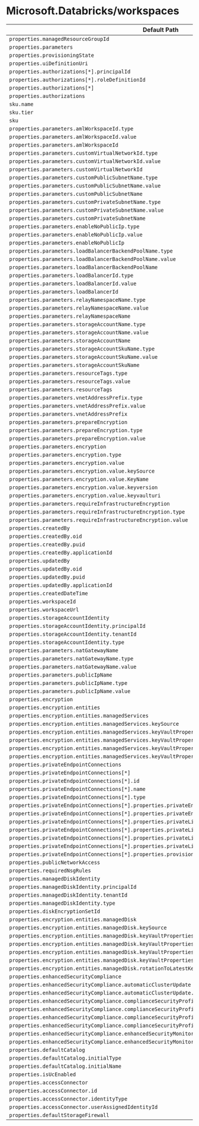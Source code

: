 # Microsoft.Databricks/workspaces

| Default Path | Alias |
|---|---|
| `properties.managedResourceGroupId` | `Microsoft.DataBricks/workspaces/managedResourceGroupId` |
| `properties.parameters` | `Microsoft.DataBricks/workspaces/parameters` |
| `properties.provisioningState` | `Microsoft.DataBricks/workspaces/provisioningState` |
| `properties.uiDefinitionUri` | `Microsoft.DataBricks/workspaces/uiDefinitionUri` |
| `properties.authorizations[*].principalId` | `Microsoft.DataBricks/workspaces/authorizations[*].principalId` |
| `properties.authorizations[*].roleDefinitionId` | `Microsoft.DataBricks/workspaces/authorizations[*].roleDefinitionId` |
| `properties.authorizations[*]` | `Microsoft.DataBricks/workspaces/authorizations[*]` |
| `properties.authorizations` | `Microsoft.DataBricks/workspaces/authorizations` |
| `sku.name` | `Microsoft.DataBricks/workspaces/sku.name` |
| `sku.tier` | `Microsoft.DataBricks/workspaces/sku.tier` |
| `sku` | `Microsoft.DataBricks/workspaces/sku` |
| `properties.parameters.amlWorkspaceId.type` | `Microsoft.DataBricks/workspaces/parameters.amlWorkspaceId.type` |
| `properties.parameters.amlWorkspaceId.value` | `Microsoft.DataBricks/workspaces/parameters.amlWorkspaceId.value` |
| `properties.parameters.amlWorkspaceId` | `Microsoft.DataBricks/workspaces/parameters.amlWorkspaceId` |
| `properties.parameters.customVirtualNetworkId.type` | `Microsoft.DataBricks/workspaces/parameters.customVirtualNetworkId.type` |
| `properties.parameters.customVirtualNetworkId.value` | `Microsoft.DataBricks/workspaces/parameters.customVirtualNetworkId.value` |
| `properties.parameters.customVirtualNetworkId` | `Microsoft.DataBricks/workspaces/parameters.customVirtualNetworkId` |
| `properties.parameters.customPublicSubnetName.type` | `Microsoft.DataBricks/workspaces/parameters.customPublicSubnetName.type` |
| `properties.parameters.customPublicSubnetName.value` | `Microsoft.DataBricks/workspaces/parameters.customPublicSubnetName.value` |
| `properties.parameters.customPublicSubnetName` | `Microsoft.DataBricks/workspaces/parameters.customPublicSubnetName` |
| `properties.parameters.customPrivateSubnetName.type` | `Microsoft.DataBricks/workspaces/parameters.customPrivateSubnetName.type` |
| `properties.parameters.customPrivateSubnetName.value` | `Microsoft.DataBricks/workspaces/parameters.customPrivateSubnetName.value` |
| `properties.parameters.customPrivateSubnetName` | `Microsoft.DataBricks/workspaces/parameters.customPrivateSubnetName` |
| `properties.parameters.enableNoPublicIp.type` | `Microsoft.DataBricks/workspaces/parameters.enableNoPublicIp.type` |
| `properties.parameters.enableNoPublicIp.value` | `Microsoft.DataBricks/workspaces/parameters.enableNoPublicIp.value` |
| `properties.parameters.enableNoPublicIp` | `Microsoft.DataBricks/workspaces/parameters.enableNoPublicIp` |
| `properties.parameters.loadBalancerBackendPoolName.type` | `Microsoft.DataBricks/workspaces/parameters.loadBalancerBackendPoolName.type` |
| `properties.parameters.loadBalancerBackendPoolName.value` | `Microsoft.DataBricks/workspaces/parameters.loadBalancerBackendPoolName.value` |
| `properties.parameters.loadBalancerBackendPoolName` | `Microsoft.DataBricks/workspaces/parameters.loadBalancerBackendPoolName` |
| `properties.parameters.loadBalancerId.type` | `Microsoft.DataBricks/workspaces/parameters.loadBalancerId.type` |
| `properties.parameters.loadBalancerId.value` | `Microsoft.DataBricks/workspaces/parameters.loadBalancerId.value` |
| `properties.parameters.loadBalancerId` | `Microsoft.DataBricks/workspaces/parameters.loadBalancerId` |
| `properties.parameters.relayNamespaceName.type` | `Microsoft.DataBricks/workspaces/parameters.relayNamespaceName.type` |
| `properties.parameters.relayNamespaceName.value` | `Microsoft.DataBricks/workspaces/parameters.relayNamespaceName.value` |
| `properties.parameters.relayNamespaceName` | `Microsoft.DataBricks/workspaces/parameters.relayNamespaceName` |
| `properties.parameters.storageAccountName.type` | `Microsoft.DataBricks/workspaces/parameters.storageAccountName.type` |
| `properties.parameters.storageAccountName.value` | `Microsoft.DataBricks/workspaces/parameters.storageAccountName.value` |
| `properties.parameters.storageAccountName` | `Microsoft.DataBricks/workspaces/parameters.storageAccountName` |
| `properties.parameters.storageAccountSkuName.type` | `Microsoft.DataBricks/workspaces/parameters.storageAccountSkuName.type` |
| `properties.parameters.storageAccountSkuName.value` | `Microsoft.DataBricks/workspaces/parameters.storageAccountSkuName.value` |
| `properties.parameters.storageAccountSkuName` | `Microsoft.DataBricks/workspaces/parameters.storageAccountSkuName` |
| `properties.parameters.resourceTags.type` | `Microsoft.DataBricks/workspaces/parameters.resourceTags.type` |
| `properties.parameters.resourceTags.value` | `Microsoft.DataBricks/workspaces/parameters.resourceTags.value` |
| `properties.parameters.resourceTags` | `Microsoft.DataBricks/workspaces/parameters.resourceTags` |
| `properties.parameters.vnetAddressPrefix.type` | `Microsoft.DataBricks/workspaces/parameters.vnetAddressPrefix.type` |
| `properties.parameters.vnetAddressPrefix.value` | `Microsoft.DataBricks/workspaces/parameters.vnetAddressPrefix.value` |
| `properties.parameters.vnetAddressPrefix` | `Microsoft.DataBricks/workspaces/parameters.vnetAddressPrefix` |
| `properties.parameters.prepareEncryption` | `Microsoft.Databricks/workspaces/parameters.prepareEncryption` |
| `properties.parameters.prepareEncryption.type` | `Microsoft.Databricks/workspaces/parameters.prepareEncryption.type` |
| `properties.parameters.prepareEncryption.value` | `Microsoft.Databricks/workspaces/parameters.prepareEncryption.value` |
| `properties.parameters.encryption` | `Microsoft.Databricks/workspaces/parameters.encryption` |
| `properties.parameters.encryption.type` | `Microsoft.Databricks/workspaces/parameters.encryption.type` |
| `properties.parameters.encryption.value` | `Microsoft.Databricks/workspaces/parameters.encryption.value` |
| `properties.parameters.encryption.value.keySource` | `Microsoft.Databricks/workspaces/parameters.encryption.value.keySource` |
| `properties.parameters.encryption.value.KeyName` | `Microsoft.Databricks/workspaces/parameters.encryption.value.KeyName` |
| `properties.parameters.encryption.value.keyversion` | `Microsoft.Databricks/workspaces/parameters.encryption.value.keyversion` |
| `properties.parameters.encryption.value.keyvaulturi` | `Microsoft.Databricks/workspaces/parameters.encryption.value.keyvaulturi` |
| `properties.parameters.requireInfrastructureEncryption` | `Microsoft.Databricks/workspaces/parameters.requireInfrastructureEncryption` |
| `properties.parameters.requireInfrastructureEncryption.type` | `Microsoft.Databricks/workspaces/parameters.requireInfrastructureEncryption.type` |
| `properties.parameters.requireInfrastructureEncryption.value` | `Microsoft.Databricks/workspaces/parameters.requireInfrastructureEncryption.value` |
| `properties.createdBy` | `Microsoft.Databricks/workspaces/createdBy` |
| `properties.createdBy.oid` | `Microsoft.Databricks/workspaces/createdBy.oid` |
| `properties.createdBy.puid` | `Microsoft.Databricks/workspaces/createdBy.puid` |
| `properties.createdBy.applicationId` | `Microsoft.Databricks/workspaces/createdBy.applicationId` |
| `properties.updatedBy` | `Microsoft.Databricks/workspaces/updatedBy` |
| `properties.updatedBy.oid` | `Microsoft.Databricks/workspaces/updatedBy.oid` |
| `properties.updatedBy.puid` | `Microsoft.Databricks/workspaces/updatedBy.puid` |
| `properties.updatedBy.applicationId` | `Microsoft.Databricks/workspaces/updatedBy.applicationId` |
| `properties.createdDateTime` | `Microsoft.Databricks/workspaces/createdDateTime` |
| `properties.workspaceId` | `Microsoft.Databricks/workspaces/workspaceId` |
| `properties.workspaceUrl` | `Microsoft.Databricks/workspaces/workspaceUrl` |
| `properties.storageAccountIdentity` | `Microsoft.Databricks/workspaces/storageAccountIdentity` |
| `properties.storageAccountIdentity.principalId` | `Microsoft.Databricks/workspaces/storageAccountIdentity.principalId` |
| `properties.storageAccountIdentity.tenantId` | `Microsoft.Databricks/workspaces/storageAccountIdentity.tenantId` |
| `properties.storageAccountIdentity.type` | `Microsoft.Databricks/workspaces/storageAccountIdentity.type` |
| `properties.parameters.natGatewayName` | `Microsoft.Databricks/workspaces/parameters.natGatewayName` |
| `properties.parameters.natGatewayName.type` | `Microsoft.Databricks/workspaces/parameters.natGatewayName.type` |
| `properties.parameters.natGatewayName.value` | `Microsoft.Databricks/workspaces/parameters.natGatewayName.value` |
| `properties.parameters.publicIpName` | `Microsoft.Databricks/workspaces/parameters.publicIpName` |
| `properties.parameters.publicIpName.type` | `Microsoft.Databricks/workspaces/parameters.publicIpName.type` |
| `properties.parameters.publicIpName.value` | `Microsoft.Databricks/workspaces/parameters.publicIpName.value` |
| `properties.encryption` | `Microsoft.Databricks/workspaces/encryption` |
| `properties.encryption.entities` | `Microsoft.Databricks/workspaces/encryption.entities` |
| `properties.encryption.entities.managedServices` | `Microsoft.Databricks/workspaces/encryption.entities.managedServices` |
| `properties.encryption.entities.managedServices.keySource` | `Microsoft.Databricks/workspaces/encryption.entities.managedServices.keySource` |
| `properties.encryption.entities.managedServices.keyVaultProperties` | `Microsoft.Databricks/workspaces/encryption.entities.managedServices.keyVaultProperties` |
| `properties.encryption.entities.managedServices.keyVaultProperties.keyVaultUri` | `Microsoft.Databricks/workspaces/encryption.entities.managedServices.keyVaultProperties.keyVaultUri` |
| `properties.encryption.entities.managedServices.keyVaultProperties.keyName` | `Microsoft.Databricks/workspaces/encryption.entities.managedServices.keyVaultProperties.keyName` |
| `properties.encryption.entities.managedServices.keyVaultProperties.keyVersion` | `Microsoft.Databricks/workspaces/encryption.entities.managedServices.keyVaultProperties.keyVersion` |
| `properties.privateEndpointConnections` | `Microsoft.Databricks/workspaces/privateEndpointConnections` |
| `properties.privateEndpointConnections[*]` | `Microsoft.Databricks/workspaces/privateEndpointConnections[*]` |
| `properties.privateEndpointConnections[*].id` | `Microsoft.Databricks/workspaces/privateEndpointConnections[*].id` |
| `properties.privateEndpointConnections[*].name` | `Microsoft.Databricks/workspaces/privateEndpointConnections[*].name` |
| `properties.privateEndpointConnections[*].type` | `Microsoft.Databricks/workspaces/privateEndpointConnections[*].type` |
| `properties.privateEndpointConnections[*].properties.privateEndpoint` | `Microsoft.Databricks/workspaces/privateEndpointConnections[*].privateEndpoint` |
| `properties.privateEndpointConnections[*].properties.privateEndpoint.id` | `Microsoft.Databricks/workspaces/privateEndpointConnections[*].privateEndpoint.id` |
| `properties.privateEndpointConnections[*].properties.privateLinkServiceConnectionState` | `Microsoft.Databricks/workspaces/privateEndpointConnections[*].privateLinkServiceConnectionState` |
| `properties.privateEndpointConnections[*].properties.privateLinkServiceConnectionState.status` | `Microsoft.Databricks/workspaces/privateEndpointConnections[*].privateLinkServiceConnectionState.status` |
| `properties.privateEndpointConnections[*].properties.privateLinkServiceConnectionState.description` | `Microsoft.Databricks/workspaces/privateEndpointConnections[*].privateLinkServiceConnectionState.description` |
| `properties.privateEndpointConnections[*].properties.privateLinkServiceConnectionState.actionRequired` | `Microsoft.Databricks/workspaces/privateEndpointConnections[*].privateLinkServiceConnectionState.actionRequired` |
| `properties.privateEndpointConnections[*].properties.provisioningState` | `Microsoft.Databricks/workspaces/privateEndpointConnections[*].provisioningState` |
| `properties.publicNetworkAccess` | `Microsoft.Databricks/workspaces/publicNetworkAccess` |
| `properties.requiredNsgRules` | `Microsoft.Databricks/workspaces/requiredNsgRules` |
| `properties.managedDiskIdentity` | `Microsoft.Databricks/workspaces/managedDiskIdentity` |
| `properties.managedDiskIdentity.principalId` | `Microsoft.Databricks/workspaces/managedDiskIdentity.principalId` |
| `properties.managedDiskIdentity.tenantId` | `Microsoft.Databricks/workspaces/managedDiskIdentity.tenantId` |
| `properties.managedDiskIdentity.type` | `Microsoft.Databricks/workspaces/managedDiskIdentity.type` |
| `properties.diskEncryptionSetId` | `Microsoft.Databricks/workspaces/diskEncryptionSetId` |
| `properties.encryption.entities.managedDisk` | `Microsoft.Databricks/workspaces/encryption.entities.managedDisk` |
| `properties.encryption.entities.managedDisk.keySource` | `Microsoft.Databricks/workspaces/encryption.entities.managedDisk.keySource` |
| `properties.encryption.entities.managedDisk.keyVaultProperties` | `Microsoft.Databricks/workspaces/encryption.entities.managedDisk.keyVaultProperties` |
| `properties.encryption.entities.managedDisk.keyVaultProperties.keyVaultUri` | `Microsoft.Databricks/workspaces/encryption.entities.managedDisk.keyVaultProperties.keyVaultUri` |
| `properties.encryption.entities.managedDisk.keyVaultProperties.keyName` | `Microsoft.Databricks/workspaces/encryption.entities.managedDisk.keyVaultProperties.keyName` |
| `properties.encryption.entities.managedDisk.keyVaultProperties.keyVersion` | `Microsoft.Databricks/workspaces/encryption.entities.managedDisk.keyVaultProperties.keyVersion` |
| `properties.encryption.entities.managedDisk.rotationToLatestKeyVersionEnabled` | `Microsoft.Databricks/workspaces/encryption.entities.managedDisk.rotationToLatestKeyVersionEnabled` |
| `properties.enhancedSecurityCompliance` | `Microsoft.Databricks/workspaces/enhancedSecurityCompliance` |
| `properties.enhancedSecurityCompliance.automaticClusterUpdate` | `Microsoft.Databricks/workspaces/enhancedSecurityCompliance.automaticClusterUpdate` |
| `properties.enhancedSecurityCompliance.automaticClusterUpdate.value` | `Microsoft.Databricks/workspaces/enhancedSecurityCompliance.automaticClusterUpdate.value` |
| `properties.enhancedSecurityCompliance.complianceSecurityProfile` | `Microsoft.Databricks/workspaces/enhancedSecurityCompliance.complianceSecurityProfile` |
| `properties.enhancedSecurityCompliance.complianceSecurityProfile.complianceStandards` | `Microsoft.Databricks/workspaces/enhancedSecurityCompliance.complianceSecurityProfile.complianceStandards` |
| `properties.enhancedSecurityCompliance.complianceSecurityProfile.complianceStandards[*]` | `Microsoft.Databricks/workspaces/enhancedSecurityCompliance.complianceSecurityProfile.complianceStandards[*]` |
| `properties.enhancedSecurityCompliance.complianceSecurityProfile.value` | `Microsoft.Databricks/workspaces/enhancedSecurityCompliance.complianceSecurityProfile.value` |
| `properties.enhancedSecurityCompliance.enhancedSecurityMonitoring` | `Microsoft.Databricks/workspaces/enhancedSecurityCompliance.enhancedSecurityMonitoring` |
| `properties.enhancedSecurityCompliance.enhancedSecurityMonitoring.value` | `Microsoft.Databricks/workspaces/enhancedSecurityCompliance.enhancedSecurityMonitoring.value` |
| `properties.defaultCatalog` | `Microsoft.Databricks/workspaces/defaultCatalog` |
| `properties.defaultCatalog.initialType` | `Microsoft.Databricks/workspaces/defaultCatalog.initialType` |
| `properties.defaultCatalog.initialName` | `Microsoft.Databricks/workspaces/defaultCatalog.initialName` |
| `properties.isUcEnabled` | `Microsoft.Databricks/workspaces/isUcEnabled` |
| `properties.accessConnector` | `Microsoft.Databricks/workspaces/accessConnector` |
| `properties.accessConnector.id` | `Microsoft.Databricks/workspaces/accessConnector.id` |
| `properties.accessConnector.identityType` | `Microsoft.Databricks/workspaces/accessConnector.identityType` |
| `properties.accessConnector.userAssignedIdentityId` | `Microsoft.Databricks/workspaces/accessConnector.userAssignedIdentityId` |
| `properties.defaultStorageFirewall` | `Microsoft.Databricks/workspaces/defaultStorageFirewall` |

